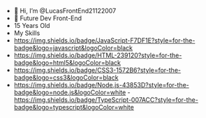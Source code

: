 - 👋 Hi, I’m @LucasFrontEnd21122007
- 👀 Future Dev Front-End
- 15 Years Old
- My Skills
- https://img.shields.io/badge/JavaScript-F7DF1E?style=for-the-badge&logo=javascript&logoColor=black
- https://img.shields.io/badge/HTML-239120?style=for-the-badge&logo=html5&logoColor=black
- https://img.shields.io/badge/CSS3-1572B6?style=for-the-badge&logo=css3&logoColor=black
-  https://img.shields.io/badge/Node.js-43853D?style=for-the-badge&logo=node.js&logoColor=white
-https://img.shields.io/badge/TypeScript-007ACC?style=for-the-badge&logo=typescript&logoColor=white
